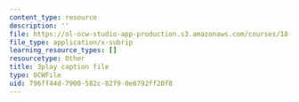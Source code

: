 ```yaml
---
content_type: resource
description: ''
file: https://ol-ocw-studio-app-production.s3.amazonaws.com/courses/18-01sc-single-variable-calculus-fall-2010/796ff44d7900582c82f90e6792ff20f8_LUdI4-YCIh8.vtt
file_type: application/x-subrip
learning_resource_types: []
resourcetype: Other
title: 3play caption file
type: OCWFile
uid: 796ff44d-7900-582c-82f9-0e6792ff20f8
---
```

